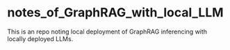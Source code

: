 # notes_of_GraphRAG_with_local_LLM
This is an repo noting local deployment of GraphRAG inferencing with locally deployed LLMs.
